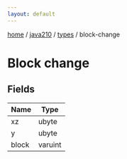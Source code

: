 ```yaml
---
layout: default
---
```


[home](/)  /  [java210](/protocol/java210)  /  [types](/protocol/java210/types)  /  block-change

# Block change

## Fields

Name | Type
---|---
xz | ubyte
y | ubyte
block | varuint
